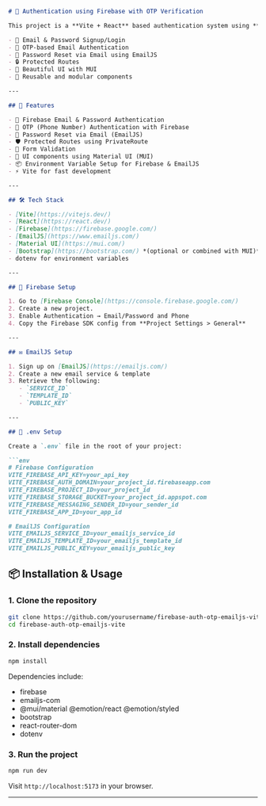 ```markdown
# 🔐 Authentication using Firebase with OTP Verification

This project is a **Vite + React** based authentication system using **Firebase Authentication**, **EmailJS** for email communication, and **Material UI (MUI)** for the UI. It supports:

- 📧 Email & Password Signup/Login  
- 📱 OTP-based Email Authentication  
- 🔄 Password Reset via Email using EmailJS  
- 🔒 Protected Routes  
- 🎨 Beautiful UI with MUI  
- 🧩 Reusable and modular components

---

## 🚀 Features

- 🔐 Firebase Email & Password Authentication  
- 📱 OTP (Phone Number) Authentication with Firebase  
- 🔄 Password Reset via Email (EmailJS)  
- 🛡️ Protected Routes using PrivateRoute  
- 🧠 Form Validation  
- 🎨 UI components using Material UI (MUI)  
- 📦 Environment Variable Setup for Firebase & EmailJS  
- ⚡ Vite for fast development

---

## 🛠️ Tech Stack

- [Vite](https://vitejs.dev/)  
- [React](https://react.dev/)  
- [Firebase](https://firebase.google.com/)  
- [EmailJS](https://www.emailjs.com/)  
- [Material UI](https://mui.com/)  
- [Bootstrap](https://bootstrap.com/) *(optional or combined with MUI)*  
- dotenv for environment variables

---

## 🔧 Firebase Setup

1. Go to [Firebase Console](https://console.firebase.google.com/)  
2. Create a new project.  
3. Enable Authentication → Email/Password and Phone  
4. Copy the Firebase SDK config from **Project Settings > General**

---

## ✉️ EmailJS Setup

1. Sign up on [EmailJS](https://emailjs.com/)  
2. Create a new email service & template  
3. Retrieve the following:  
   - `SERVICE_ID`  
   - `TEMPLATE_ID`  
   - `PUBLIC_KEY`  

---

## 🔐 .env Setup

Create a `.env` file in the root of your project:

```env
# Firebase Configuration
VITE_FIREBASE_API_KEY=your_api_key
VITE_FIREBASE_AUTH_DOMAIN=your_project_id.firebaseapp.com
VITE_FIREBASE_PROJECT_ID=your_project_id
VITE_FIREBASE_STORAGE_BUCKET=your_project_id.appspot.com
VITE_FIREBASE_MESSAGING_SENDER_ID=your_sender_id
VITE_FIREBASE_APP_ID=your_app_id

# EmailJS Configuration
VITE_EMAILJS_SERVICE_ID=your_emailjs_service_id
VITE_EMAILJS_TEMPLATE_ID=your_emailjs_template_id
VITE_EMAILJS_PUBLIC_KEY=your_emailjs_public_key
```

## 📦 Installation & Usage

### 1. Clone the repository

```bash
git clone https://github.com/yourusername/firebase-auth-otp-emailjs-vite.git
cd firebase-auth-otp-emailjs-vite
```

### 2. Install dependencies

```bash
npm install
```

Dependencies include:
- firebase
- emailjs-com
- @mui/material @emotion/react @emotion/styled
- bootstrap
- react-router-dom
- dotenv

### 3. Run the project

```bash
npm run dev
```

Visit `http://localhost:5173` in your browser.

---
